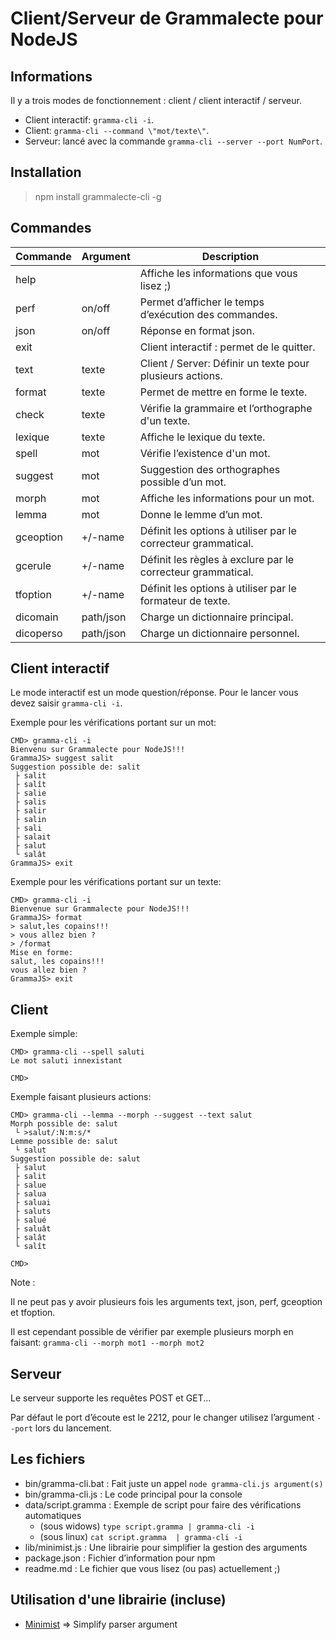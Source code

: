 # Client/Serveur de Grammalecte pour NodeJS

## Informations

Il y a trois modes de fonctionnement : client / client interactif / serveur.

* Client interactif: `gramma-cli -i`.
* Client: `gramma-cli --command \"mot/texte\"`.
* Serveur: lancé avec la commande `gramma-cli --server --port NumPort`.

## Installation

> npm install grammalecte-cli -g

## Commandes

| Commande  | Argument  | Description                                                   |
| --------- | --------- | ------------------------------------------------------------- |
| help      |           | Affiche les informations que vous lisez ;)                    |
| perf      | on/off    | Permet d’afficher le temps d’exécution des commandes.         |
| json      | on/off    | Réponse en format json.                                       |
| exit      |           | Client interactif : permet de le quitter.                     |
| text      | texte     | Client / Server: Définir un texte pour plusieurs actions.     |
| format    | texte     | Permet de mettre en forme le texte.                           |
| check     | texte     | Vérifie la grammaire et l’orthographe d'un texte.             |
| lexique   | texte     | Affiche le lexique du texte.                                  |
| spell     | mot       | Vérifie l’existence d'un mot.                                 |
| suggest   | mot       | Suggestion des orthographes possible d’un mot.                |
| morph     | mot       | Affiche les informations pour un mot.                         |
| lemma     | mot       | Donne le lemme d’un mot.                                      |
| gceoption | +/-name   | Définit les options à utiliser par le correcteur grammatical. |
| gcerule   | +/-name   | Définit les règles à exclure par le correcteur grammatical.   |
| tfoption  | +/-name   | Définit les options à utiliser par le formateur de texte.     |
| dicomain  | path/json | Charge un dictionnaire principal.                             |
| dicoperso | path/json | Charge un dictionnaire personnel.                             |

## Client interactif

Le mode interactif est un mode question/réponse. Pour le lancer vous devez saisir `gramma-cli -i`.

Exemple pour les vérifications portant sur un mot:

```
CMD> gramma-cli -i
Bienvenu sur Grammalecte pour NodeJS!!!
GrammaJS> suggest salit
Suggestion possible de: salit
 ├ salit
 ├ salît
 ├ salie
 ├ salis
 ├ salir
 ├ salin
 ├ sali
 ├ salait
 ├ salut
 └ salât
GrammaJS> exit
```

Exemple pour les vérifications portant sur un texte:

```
CMD> gramma-cli -i
Bienvenue sur Grammalecte pour NodeJS!!!
GrammaJS> format
> salut,les copains!!!
> vous allez bien ?
> /format
Mise en forme:
salut, les copains!!!
vous allez bien ?
GrammaJS> exit
```

## Client

Exemple simple:

```
CMD> gramma-cli --spell saluti
Le mot saluti innexistant

CMD>
```

Exemple faisant plusieurs actions:

```
CMD> gramma-cli --lemma --morph --suggest --text salut
Morph possible de: salut
 └ >salut/:N:m:s/*
Lemme possible de: salut
 └ salut
Suggestion possible de: salut
 ├ salut
 ├ salit
 ├ salue
 ├ salua
 ├ saluai
 ├ saluts
 ├ salué
 ├ saluât
 ├ salât
 └ salît

CMD>
```

Note :

Il ne peut pas y avoir plusieurs fois les arguments text, json, perf, gceoption et tfoption.

Il est cependant possible de vérifier par exemple plusieurs morph en faisant: `gramma-cli --morph mot1 --morph mot2`

## Serveur

Le serveur supporte les requêtes POST et GET...

Par défaut le port d’écoute est le 2212, pour le changer utilisez l’argument `--port` lors du lancement.

## Les fichiers

* bin/gramma-cli.bat  : Fait juste un appel `node gramma-cli.js argument(s)`
* bin/gramma-cli.js   : Le code principal pour la console
* data/script.gramma  : Exemple de script pour faire des vérifications automatiques
  * (sous widows) `type script.gramma | gramma-cli -i`
  * (sous linux)  `cat script.gramma  | gramma-cli -i`
* lib/minimist.js     : Une librairie pour simplifier la gestion des arguments
* package.json        : Fichier d’information pour npm
* readme.md           : Le fichier que vous lisez (ou pas) actuellement ;)

## Utilisation d'une librairie (incluse)

* [Minimist](https://github.com/substack/minimist) => Simplify parser argument